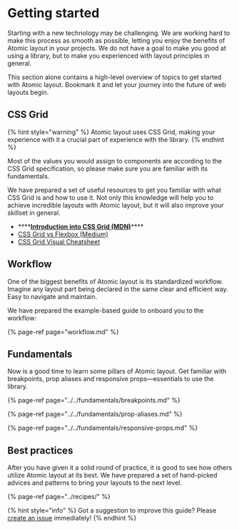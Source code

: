 # Getting started

Starting with a new technology may be challenging. We are working hard to make this process as smooth as possible, letting you enjoy the benefits of Atomic layout in your projects. We do not have a goal to make you good at using a library, but to make you experienced with layout principles in general.

This section alone contains a high-level overview of topics to get started with Atomic layout. Bookmark it and let your journey into the future of web layouts begin.

## CSS Grid

{% hint style="warning" %}
Atomic layout uses CSS Grid, making your experience with it a crucial part of experience with the library.
{% endhint %}

Most of the values you would assign to components are according to the CSS Grid specification, so please make sure you are familiar with its fundamentals.

We have prepared a set of useful resources to get you familiar with what CSS Grid is and how to use it. Not only this knowledge will help you to achieve incredible layouts with Atomic layout, but it will also improve your skillset in general.

* \*\*\*\*[**Introduction into CSS Grid \(MDN\)**](https://developer.mozilla.org/en-US/docs/Web/CSS/grid)\*\*\*\*
* [CSS Grid vs Flexbox \(Medium\)](https://hackernoon.com/the-ultimate-css-battle-grid-vs-flexbox-d40da0449faf)
* [CSS Grid Visual Cheatsheet](http://grid.malven.co)

## Workflow

One of the biggest benefits of Atomic layout is its standardized workflow. Imagine any layout part being declared  in the same clear and efficient way. Easy to navigate and maintain.

We have prepared the example-based guide to onboard you to the workflow:

{% page-ref page="workflow.md" %}

## Fundamentals

Now is a good time to learn some pillars of Atomic layout. Get familiar with breakpoints, prop aliases and responsive props—essentials to use the library.

{% page-ref page="../../fundamentals/breakpoints.md" %}

{% page-ref page="../../fundamentals/prop-aliases.md" %}

{% page-ref page="../../fundamentals/responsive-props.md" %}

## Best practices

After you have given it a solid round of practice, it is good to see how others utilize Atomic layout at its best. We have prepared a set of hand-picked advices and patterns to bring your layouts to the next level.

{% page-ref page="../recipes/" %}

{% hint style="info" %}
Got a suggestion to improve this guide? Please [create an issue](https://github.com/kettanaito/atomic-layout/issues) immediately!
{% endhint %}

